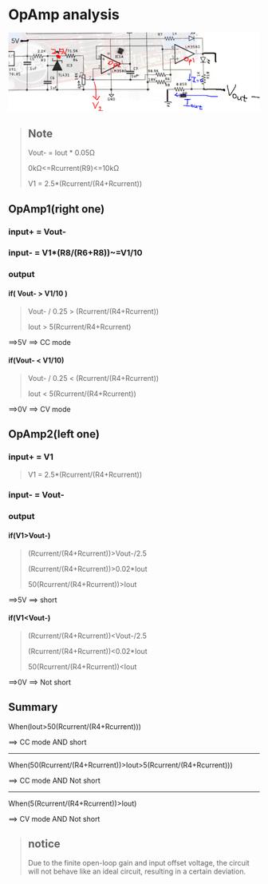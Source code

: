 OpAmp analysis
===

![](../photo/OpAmpanalysis.PNG)

> ## Note
> 
> Vout- = Iout * 0.05Ω
> 
> 0kΩ<=Rcurrent(R9)<=10kΩ
> 
> V1 = 2.5*(Rcurrent/(R4+Rcurrent))


## OpAmp1(right one)

### input+ = Vout-

### input- = V1*(R8/(R6+R8))~=V1/10

### output
#### if( Vout- > V1/10 )

> Vout- / 0.25 > (Rcurrent/(R4+Rcurrent))
>
> Iout > 5(Rcurrent/R4+Rcurrent)

==>5V ==> CC mode


#### if(Vout- < V1/10)

> Vout- / 0.25 < (Rcurrent/(R4+Rcurrent))
>
> Iout < 5(Rcurrent/(R4+Rcurrent))

==>0V ==> CV mode


## OpAmp2(left one)

### input+ = V1
> V1 = 2.5*(Rcurrent/(R4+Rcurrent))

### input- = Vout-

### output
#### if(V1>Vout-)

> (Rcurrent/(R4+Rcurrent))>Vout-/2.5
> 
> (Rcurrent/(R4+Rcurrent))>0.02*Iout
> 
> 50(Rcurrent/(R4+Rcurrent))>Iout

==>5V ==> short


#### if(V1<Vout-)

> (Rcurrent/(R4+Rcurrent))<Vout-/2.5
> 
> (Rcurrent/(R4+Rcurrent))<0.02*Iout
> 
> 50(Rcurrent/(R4+Rcurrent))<Iout

==>0V ==> Not short


## Summary
When(Iout>50(Rcurrent/(R4+Rcurrent)))

==> CC mode AND short

---
When(50(Rcurrent/(R4+Rcurrent))>Iout>5(Rcurrent/(R4+Rcurrent)))

==> CC mode AND Not short

---
When(5(Rcurrent/(R4+Rcurrent))>Iout)

==> CV mode AND Not short

> ## notice
> Due to the finite open-loop gain and input offset voltage, the circuit will not behave like an ideal circuit, resulting in a certain deviation.
